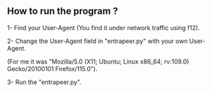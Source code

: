 ## How to run the program ?

1- Find your User-Agent (You find it under network traffic using f12).

2- Change the User-Agent field in "entrapeer.py" with your own User-Agent. 

(For me it was "Mozilla/5.0 (X11; Ubuntu; Linux x86_64; rv:109.0) Gecko/20100101 Firefox/115.0").

3- Run the "entrapeer.py".
